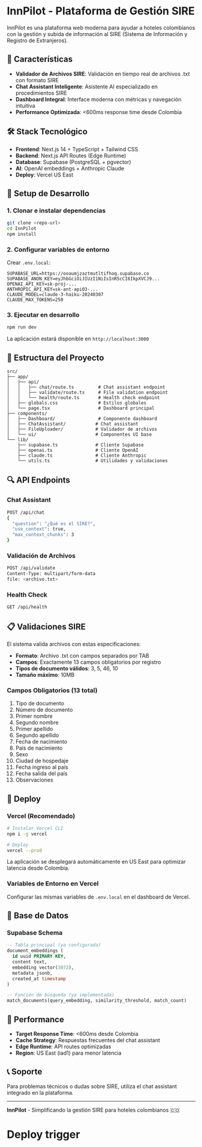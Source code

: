 # InnPilot - Plataforma de Gestión SIRE

InnPilot es una plataforma web moderna para ayudar a hoteles colombianos con la gestión y subida de información al SIRE (Sistema de Información y Registro de Extranjeros).

## 🚀 Características

- **Validador de Archivos SIRE**: Validación en tiempo real de archivos .txt con formato SIRE
- **Chat Assistant Inteligente**: Asistente AI especializado en procedimientos SIRE
- **Dashboard Integral**: Interface moderna con métricas y navegación intuitiva
- **Performance Optimizada**: <600ms response time desde Colombia

## 🛠️ Stack Tecnológico

- **Frontend**: Next.js 14 + TypeScript + Tailwind CSS
- **Backend**: Next.js API Routes (Edge Runtime)
- **Database**: Supabase (PostgreSQL + pgvector)
- **AI**: OpenAI embeddings + Anthropic Claude
- **Deploy**: Vercel US East

## 🔧 Setup de Desarrollo

### 1. Clonar e instalar dependencias

```bash
git clone <repo-url>
cd InnPilot
npm install
```

### 2. Configurar variables de entorno

Crear `.env.local`:

```env
SUPABASE_URL=https://ooaumjzaztmutltifhoq.supabase.co
SUPABASE_ANON_KEY=eyJhbGciOiJIUzI1NiIsInR5cCI6IkpXVCJ9...
OPENAI_API_KEY=sk-proj-...
ANTHROPIC_API_KEY=sk-ant-api03-...
CLAUDE_MODEL=claude-3-haiku-20240307
CLAUDE_MAX_TOKENS=250
```

### 3. Ejecutar en desarrollo

```bash
npm run dev
```

La aplicación estará disponible en `http://localhost:3000`

## 📁 Estructura del Proyecto

```
src/
├── app/
│   ├── api/
│   │   ├── chat/route.ts         # Chat assistant endpoint
│   │   ├── validate/route.ts     # File validation endpoint
│   │   └── health/route.ts       # Health check endpoint
│   ├── globals.css               # Estilos globales
│   └── page.tsx                  # Dashboard principal
├── components/
│   ├── Dashboard/                # Componente dashboard
│   ├── ChatAssistant/           # Chat assistant
│   ├── FileUploader/            # Validador de archivos
│   └── ui/                      # Componentes UI base
└── lib/
    ├── supabase.ts              # Cliente Supabase
    ├── openai.ts                # Cliente OpenAI
    ├── claude.ts                # Cliente Anthropic
    └── utils.ts                 # Utilidades y validaciones
```

## 🔍 API Endpoints

### Chat Assistant
```bash
POST /api/chat
{
  "question": "¿Qué es el SIRE?",
  "use_context": true,
  "max_context_chunks": 3
}
```

### Validación de Archivos
```bash
POST /api/validate
Content-Type: multipart/form-data
file: <archivo.txt>
```

### Health Check
```bash
GET /api/health
```

## 📋 Validaciones SIRE

El sistema valida archivos con estas especificaciones:

- **Formato**: Archivo .txt con campos separados por TAB
- **Campos**: Exactamente 13 campos obligatorios por registro
- **Tipos de documento válidos**: 3, 5, 46, 10
- **Tamaño máximo**: 10MB

### Campos Obligatorios (13 total)
1. Tipo de documento
2. Número de documento
3. Primer nombre
4. Segundo nombre
5. Primer apellido
6. Segundo apellido
7. Fecha de nacimiento
8. País de nacimiento
9. Sexo
10. Ciudad de hospedaje
11. Fecha ingreso al país
12. Fecha salida del país
13. Observaciones

## 🚀 Deploy

### Vercel (Recomendado)

```bash
# Instalar Vercel CLI
npm i -g vercel

# Deploy
vercel --prod
```

La aplicación se desplegará automáticamente en US East para optimizar latencia desde Colombia.

### Variables de Entorno en Vercel

Configurar las mismas variables de `.env.local` en el dashboard de Vercel.

## 🔐 Base de Datos

### Supabase Schema

```sql
-- Tabla principal (ya configurada)
document_embeddings (
  id uuid PRIMARY KEY,
  content text,
  embedding vector(3072),
  metadata jsonb,
  created_at timestamp
)

-- Función de búsqueda (ya implementada)
match_documents(query_embedding, similarity_threshold, match_count)
```

## 🎯 Performance

- **Target Response Time**: <600ms desde Colombia
- **Cache Strategy**: Respuestas frecuentes del chat assistant
- **Edge Runtime**: API routes optimizadas
- **Region**: US East (iad1) para menor latencia

## 📞 Soporte

Para problemas técnicos o dudas sobre SIRE, utiliza el chat assistant integrado en la plataforma.

---

**InnPilot** - Simplificando la gestión SIRE para hoteles colombianos 🇨🇴
# Deploy trigger
